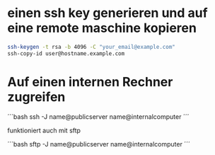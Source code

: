 # einen ssh key generieren und auf eine remote maschine kopieren

```bash
ssh-keygen -t rsa -b 4096 -C "your_email@example.com"
ssh-copy-id user@hostname.example.com
```

# Auf einen internen Rechner zugreifen

´´´bash
ssh -J name@publicserver name@internalcomputer
´´´

funktioniert auch mit sftp

´´´bash
sftp -J name@publicserver name@internalcomputer
´´´
